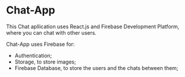 # Chat-App

This Chat apllication uses React.js and Firebase Development Platform, where you can chat with other users.

Chat-App uses Firebase for:
- Authentication;
- Storage, to store images;
- Firebase Database, to store the users and the chats between them;
